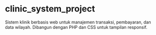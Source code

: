# clinic_system_project
Sistem klinik berbasis web untuk manajemen transaksi, pembayaran, dan data wilayah. Dibangun dengan PHP dan CSS untuk tampilan responsif.
